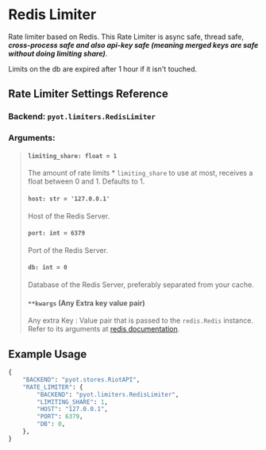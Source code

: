 # Redis Limiter

Rate limiter based on Redis. This Rate Limiter is async safe, thread safe, **_cross-process safe and also api-key safe (meaning merged keys are safe without doing limiting share)_**.

Limits on the db are expired after 1 hour if it isn't touched.

## Rate Limiter Settings Reference
### Backend: `pyot.limiters.RedisLimiter`
### Arguments:
> #### `limiting_share: float = 1`
> The amount of rate limits * `limiting_share` to use at most, receives a float between 0 and 1. Defaults to 1.
> #### `host: str = '127.0.0.1'`
> Host of the Redis Server.
> #### `port: int = 6379`
> Port of the Redis Server.
> #### `db: int = 0`
> Database of the Redis Server, preferably separated from your cache.
> #### `**kwargs` (Any Extra key value pair)
> Any extra Key : Value pair that is passed to the `redis.Redis` instance. Refer to its arguments at [redis documentation](https://redis-py.readthedocs.io/en/stable/).

## Example Usage

```python
{
    "BACKEND": "pyot.stores.RiotAPI",
    "RATE_LIMITER": {
        "BACKEND": "pyot.limiters.RedisLimiter",
        "LIMITING_SHARE": 1,
        "HOST": "127.0.0.1",
        "PORT": 6379,
        "DB": 0,
    },
}
```
